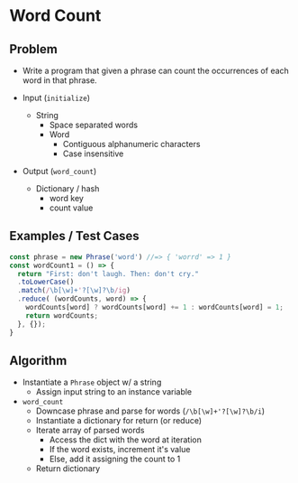 # Word Count

## Problem

- Write a program that given a phrase can count the occurrences of each word in that phrase.
- Input (`initialize`)
  - String
    - Space separated words
    - Word
      - Contiguous alphanumeric characters
      - Case insensitive

- Output (`word_count`)
  - Dictionary / hash
    - word key
    - count value

## Examples / Test Cases

```js
const phrase = new Phrase('word') //=> { 'worrd' => 1 }
const wordCount1 = () => {
  return "First: don't laugh. Then: don't cry."
  .toLowerCase()
  .match(/\b[\w]+'?[\w]?\b/ig)
  .reduce( (wordCounts, word) => {
    wordCounts[word] ? wordCounts[word] += 1 : wordCounts[word] = 1;
    return wordCounts;
  }, {});
}
```

## Algorithm

- Instantiate a `Phrase` object w/ a string
  - Assign input string to an instance variable
- `word_count`
  - Downcase phrase and parse for words (`/\b[\w]+'?[\w]?\b/i`)
  - Instantiate a dictionary for return (or reduce)
  - Iterate array of parsed words
    - Access the dict with the word at iteration
    - If the word exists, increment it's value
    - Else, add it assigning the count to 1
  - Return dictionary
